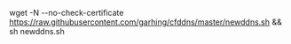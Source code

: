 wget  -N --no-check-certificate https://raw.githubusercontent.com/garhing/cfddns/master/newddns.sh && sh newddns.sh
